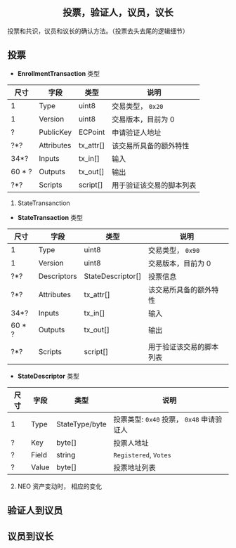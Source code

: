 <center><h2>投票，验证人，议员，议长</h2></center>

投票和共识，议员和议长的确认方法。（投票去头去尾的逻辑细节）





## 投票


* **EnrollmentTransaction** 类型


| 尺寸 | 字段 | 类型 | 说明 |
|-----|------|------|------|
| 1 | Type | uint8 | 交易类型， `0x20` |
| 1 | Version | uint8 | 	交易版本，目前为 0 |
| ? | PublicKey | ECPoint | 申请验证人地址 |
| ?*? | Attributes | tx_attr[]| 该交易所具备的额外特性 |
| 34*? | Inputs |  tx_in[] | 输入 |
| 60 * ? | Outputs | tx_out[] | 输出 |
| ?*? | Scripts | script[] | 用于验证该交易的脚本列表 |



1. StateTransanction


* **StateTransaction** 类型


| 尺寸 | 字段 | 类型 | 说明 |
|-----|------|------|------|
| 1 | Type | uint8 | 交易类型， `0x90` |
| 1 | Version | uint8 | 	交易版本，目前为 0 |
| ?*?   | Descriptors | StateDescriptor[] | 投票信息  |
| ?*? | Attributes | tx_attr[]| 该交易所具备的额外特性 |
| 34*? | Inputs |  tx_in[] | 输入 |
| 60 * ? | Outputs | tx_out[] | 输出 |
| ?*? | Scripts | script[] | 用于验证该交易的脚本列表 |



* **StateDescriptor** 类型


| 尺寸  |   字段  | 类型 |  说明 |
|-------|---------|------|-------|
| 1  | Type |  StateType/byte | 投票类型: `0x40` 投票， `0x48` 申请验证人 |
| ? |  Key | byte[] |  投票人地址  | 
| ? | Field | string | `Registered`, `Votes` |
| ? | Value | byte[] | 投票地址列表 |




2. NEO 资产变动时， 相应的变化








## 验证人到议员






## 议员到议长




